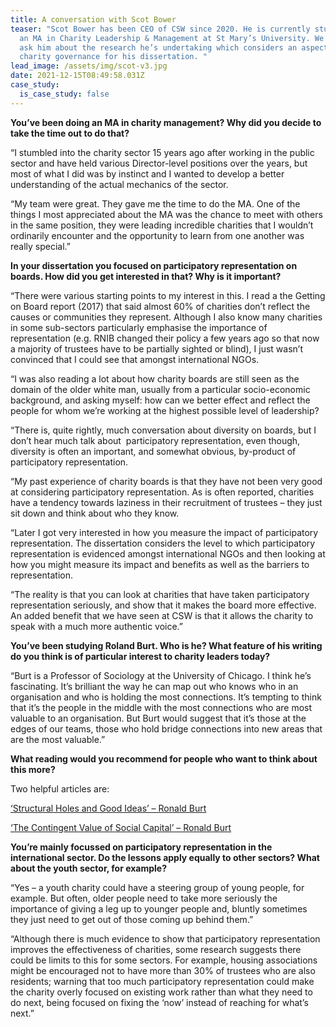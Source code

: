 ```yaml
---
title: A conversation with Scot Bower
teaser: "Scot Bower has been CEO of CSW since 2020. He is currently studying for
  an MA in Charity Leadership & Management at St Mary’s University. We wanted to
  ask him about the research he’s undertaking which considers an aspect of
  charity governance for his dissertation. "
lead_image: /assets/img/scot-v3.jpg
date: 2021-12-15T08:49:58.031Z
case_study:
  is_case_study: false
---
```

**You’ve been doing an MA in charity management? Why did you decide to take the time out to do that?**

“I stumbled into the charity sector 15 years ago after working in the public sector and have held various Director-level positions over the years, but most of what I did was by instinct and I wanted to develop a better understanding of the actual mechanics of the sector.

“My team were great. They gave me the time to do the MA. One of the things I most appreciated about the MA was the chance to meet with others in the same position, they were leading incredible charities that I wouldn’t ordinarily encounter and the opportunity to learn from one another was really special.”



**In your dissertation you focused on participatory representation on boards. How did you get interested in that? Why is it important?**

“There were various starting points to my interest in this. I read a the Getting on Board report (2017) that said almost 60% of charities don’t reflect the causes or communities they represent. Although I also know many charities in some sub-sectors particularly emphasise the importance of representation (e.g. RNIB changed their policy a few years ago so that now a majority of trustees have to be partially sighted or blind), I just wasn’t convinced that I could see that amongst international NGOs.

“I was also reading a lot about how charity boards are still seen as the domain of the older white man, usually from a particular socio-economic background, and asking myself: how can we better effect and reflect the people for whom we’re working at the highest possible level of leadership?

“There is, quite rightly, much conversation about diversity on boards, but I don’t hear much talk about  participatory representation, even though, diversity is often an important, and somewhat obvious, by-product of participatory representation.

“My past experience of charity boards is that they have not been very good at considering participatory representation. As is often reported, charities have a tendency towards laziness in their recruitment of trustees – they just sit down and think about who they know.

“Later I got very interested in how you measure the impact of participatory representation. The dissertation considers the level to which participatory representation is evidenced amongst international NGOs and then looking at how you might measure its impact and benefits as well as the barriers to representation.

“The reality is that you can look at charities that have taken participatory representation seriously, and show that it makes the board more effective. An added benefit that we have seen at CSW is that it allows the charity to speak with a much more authentic voice.”



**You’ve been studying Roland Burt. Who is he? What feature of his writing do you think is of particular interest to charity leaders today?**

“Burt is a Professor of Sociology at the University of Chicago. I think he’s fascinating. It’s brilliant the way he can map out who knows who in an organisation and who is holding the most connections. It’s tempting to think that it’s the people in the middle with the most connections who are most valuable to an organisation. But Burt would suggest that it’s those at the edges of our teams, those who hold bridge connections into new areas that are the most valuable.”



**What reading would you recommend for people who want to think about this more?**

Two helpful articles are:

[‘Structural Holes and Good Ideas’ – Ronald Burt](https://www.bebr.ufl.edu/sites/default/files/Burt%20-%202004%20-%20Structural%20Holes%20and%20Good%20Ideas.pdf)

[‘The Contingent Value of Social Capital’ – Ronald Burt](https://www.bebr.ufl.edu/sites/default/files/The%20Contingent%20Value%20of%20Social%20Capital.pdf)



**You’re mainly focussed on participatory representation in the international sector. Do the lessons apply equally to other sectors? What about the youth sector, for example?**

“Yes – a youth charity could have a steering group of young people, for example. But often, older people need to take more seriously the importance of giving a leg up to younger people and, bluntly sometimes they just need to get out of those coming up behind them.”

“Although there is much evidence to show that participatory representation improves the effectiveness of charities, some research suggests there could be limits to this for some sectors. For example, housing associations might be encouraged not to have more than 30% of trustees who are also residents; warning that too much participatory representation could make the charity overly focused on existing work rather than what they need to do next, being focused on fixing the ‘now’ instead of reaching for what’s next.”